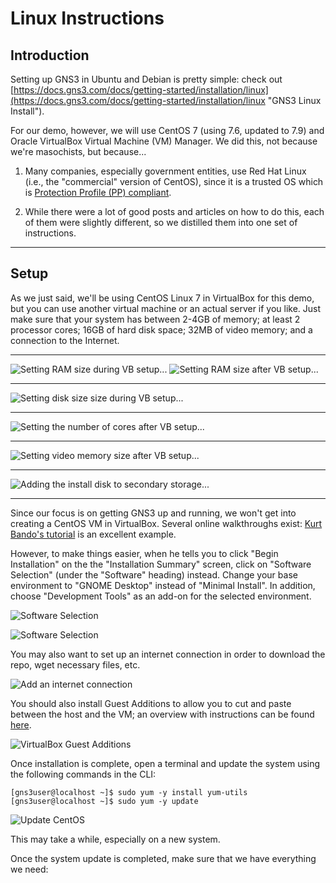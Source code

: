 # Linux Instructions

## Introduction

Setting up GNS3 in Ubuntu and Debian is pretty simple: check out [https://docs.gns3.com/docs/getting-started/installation/linux](https://docs.gns3.com/docs/getting-started/installation/linux "GNS3 Linux Install").

For our demo, however, we will use CentOS 7 (using 7.6, updated to 7.9) and Oracle VirtualBox Virtual Machine (VM) Manager. We did this, not because we're masochists, but because...

1. Many companies, especially government entities, use Red Hat Linux (i.e., the "commercial" version of CentOS), since it is a trusted OS which is [Protection Profile (PP) compliant](https://www.commoncriteriaportal.org/products/ "Certified Common Criteria Products").

2. While there were a lot of good posts and articles on how to do this, each of them were slightly different, so we distilled them into one set of instructions.

----------

## Setup

As we just said, we'll be using CentOS Linux 7 in VirtualBox for this demo, but you can use another virtual machine or an actual server if you like. Just make sure that your system has between 2-4GB of memory; at least 2 processor cores; 16GB of hard disk space; 32MB of video memory; and a connection to the Internet.

----------

![Setting RAM size during VB setup...](/images/centos01.png "Setting RAM size during VB setup...")
![Setting RAM size after VB setup...](/images/centos01a.png "Setting RAM size after VB setup...")

----------

![Setting disk size size during VB setup...](/images/centos02.png "Setting disk size size during VB setup...")

----------

![Setting the number of cores after VB setup...](/images/centos03.png "Setting the number of cores after VB setup...")

----------

![Setting video memory size after VB setup...](/images/centos04.png "Setting video memory size after VB setup...")

----------

![Adding the install disk to secondary storage...](/images/centos05.png "Adding the install disk to secondary storage...")

----------

Since our focus is on getting GNS3 up and running, we won't get into creating a CentOS VM in VirtualBox. Several online walkthroughs exist: [Kurt Bando's tutorial](https://tutorials.kurtobando.com/install-a-centos-7-minimal-server-in-virtual-machine-with-screenshots/ "Install a CentOS 7 Minimal Server in Virtual Machine with screenshots") is an excellent example.

However, to make things easier, when he tells you to click "Begin Installation" on the the "Installation Summary" screen, click on "Software Selection" (under the "Software" heading) instead. Change your base environment to "GNOME Desktop" instead of "Minimal Install". In addition, choose "Development Tools" as an add-on for the selected environment.

![Software Selection](/images/centos06.png "Selecting Software")

![Software Selection](/images/centos07.png "Selecting Software")

You may also want to set up an internet connection in order to download the repo, wget necessary files, etc.

![Add an internet connection](/images/centos08.png "Add an internet connection")

You should also install Guest Additions to allow you to cut and paste between the host and the VM; an overview with instructions can be found [here](https://www.virtualbox.org/manual/ch04.html "Chapter 4. Guest Additions").

![VirtualBox Guest Additions](/images/centos09.png "VirtualBox Guest Additions")

Once installation is complete, open a terminal and update the system using the following commands in the CLI:

    [gns3user@localhost ~]$ sudo yum -y install yum-utils
    [gns3user@localhost ~]$ sudo yum -y update

![Update CentOS](/images/centos10.png "Update CentOS")

This may take a while, especially on a new system.

Once the system update is completed, make sure that we have everything we need:

